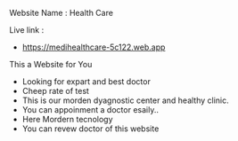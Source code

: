 Website Name : Health Care

Live link :

- https://medihealthcare-5c122.web.app

This a Website for You

- Looking for expart and best doctor
- Cheep rate of test
- This is our morden dyagnostic center and healthy clinic.
- You can appoinment a doctor esaily..
- Here Mordern tecnology
- You can revew doctor of this website
